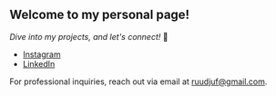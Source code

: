 ## Welcome to my personal page!
_Dive into my projects, and let's connect!_ 🤝


- [Instagram](https://www.instagram.com/rudy_j3/)
- [LinkedIn](https://www.linkedin.com/in/r-j3/)

For professional inquiries, reach out via email at [ruudjuf@gmail.com](mailto:ruudjuf@gmail.com). 

